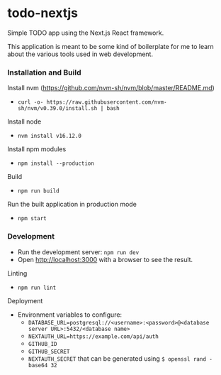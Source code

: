 # todo-nextjs

Simple TODO app using the Next.js React framework.

This application is meant to be some kind of boilerplate for me to learn about the various tools used in web development.

### Installation and Build

Install nvm (https://github.com/nvm-sh/nvm/blob/master/README.md)

- `curl -o- https://raw.githubusercontent.com/nvm-sh/nvm/v0.39.0/install.sh | bash`

Install node

- `nvm install v16.12.0`

Install npm modules

- `npm install --production`

Build

- `npm run build`

Run the built application in production mode

- `npm start`

### Development

- Run the development server: `npm run dev`
- Open [http://localhost:3000](http://localhost:3000) with a browser to see the result.

Linting

- `npm run lint`

Deployment

- Environment variables to configure:
  - `DATABASE_URL=postgresql://<username>:<password>@<database server URL>:5432/<database name>`
  - `NEXTAUTH_URL=https://example.com/api/auth`
  - `GITHUB_ID`
  - `GITHUB_SECRET`
  - `NEXTAUTH_SECRET` that can be generated using `$ openssl rand -base64 32`
